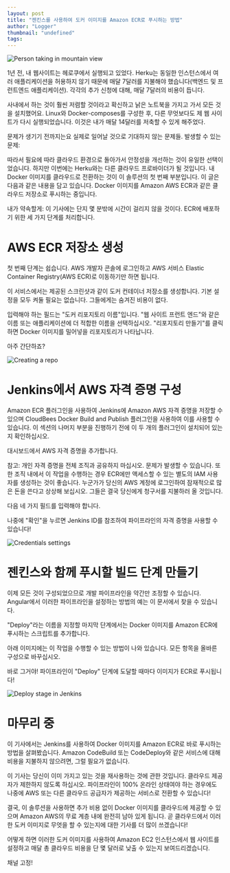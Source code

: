 ```yaml
---
layout: post
title: "젠킨스를 사용하여 도커 이미지를 Amazon ECR로 푸시하는 방법"
author: "Logger"
thumbnail: "undefined"
tags: 
---
```



![Person taking in mountain view](https://miro.medium.com/max/8192/0*MZDWUHUr8cKXatIW)

1년 전, 내 웹사이트는 헤로쿠에서 실행되고 있었다. Herku는 동일한 인스턴스에서 여러 애플리케이션을 허용하지 않기 때문에 매달 7달러를 지불해야 했습니다(백엔드 및 프런트엔드 애플리케이션). 각각의 추가 신청에 대해, 매달 7달러의 비용이 듭니다.

사내에서 하는 것이 훨씬 저렴할 것이라고 확신하고 낡은 노트북을 가지고 가서 모든 것을 설치했어요. Linux와 Docker-composes를 구성한 후, 다른 무엇보다도 제 웹 사이트가 다시 실행되었습니다. 이것은 내가 매달 14달러를 저축할 수 있게 해주었다.

문제가 생기기 전까지는요 실제로 일어날 것으로 기대하지 않는 문제들. 발생할 수 있는 문제:

따라서 필요에 따라 클라우드 환경으로 돌아가서 안정성을 개선하는 것이 유일한 선택이었습니다. 하지만 이번에는 Herku와는 다른 클라우드 프로바이더가 될 것입니다. 내 Docker 이미지를 클라우드로 전환하는 것이 이 솔루션의 첫 번째 부분입니다. 이 글은 다음과 같은 내용을 담고 있습니다. Docker 이미지를 Amazon AWS ECR과 같은 클라우드 저장소로 푸시하는 중입니다.

내가 약속할게: 이 기사에는 단지 몇 분밖에 시간이 걸리지 않을 것이다. ECR에 배포하기 위한 세 가지 단계를 처리합니다.

# AWS ECR 저장소 생성

첫 번째 단계는 쉽습니다. AWS 개발자 콘솔에 로그인하고 AWS 서비스 Elastic Container Registry(AWS ECR)로 이동하기만 하면 됩니다.

이 서비스에서는 제공된 스크린샷과 같이 도커 컨테이너 저장소를 생성합니다. 기본 설정을 모두 켜둘 필요는 없습니다. 그들에게는 숨겨진 비용이 없다.

입력해야 하는 필드는 "도커 리포지토리 이름"입니다. "웹 사이트 프런트 엔드"와 같은 이름 또는 애플리케이션에 더 적합한 이름을 선택하십시오. "리포지토리 만들기"를 클릭하면 Docker 이미지를 밀어넣을 리포지토리가 나타납니다.

아주 간단하죠?

![Creating a repo](https://miro.medium.com/max/1282/1*N3m9mApkwF3-E4NeMUlIBw.png)

# Jenkins에서 AWS 자격 증명 구성

Amazon ECR 플러그인을 사용하여 Jenkins에 Amazon AWS 자격 증명을 저장할 수 있으며 CloudBees Docker Build and Publish 플러그인을 사용하여 이를 사용할 수 있습니다. 이 섹션의 나머지 부분을 진행하기 전에 이 두 개의 플러그인이 설치되어 있는지 확인하십시오.

대시보드에서 AWS 자격 증명을 추가합니다.

참고: 개인 자격 증명을 전체 조직과 공유하지 마십시오. 문제가 발생할 수 있습니다. 또한 조직 내에서 이 작업을 수행하는 경우 ECR에만 액세스할 수 있는 별도의 IAM 사용자를 생성하는 것이 좋습니다. 누군가가 당신의 AWS 계정에 로그인하여 잠재적으로 많은 돈을 쓴다고 상상해 보십시오. 그들은 결국 당신에게 청구서를 지불하러 올 것입니다.

다음 네 가지 필드를 입력해야 합니다.

나중에 "확인"을 누르면 Jenkins ID를 참조하여 파이프라인의 자격 증명을 사용할 수 있습니다!

![Credentials settings](https://miro.medium.com/max/1738/1*toK_T9R97asH-JzaWn4vGQ.png)

# 젠킨스와 함께 푸시할 빌드 단계 만들기

이제 모든 것이 구성되었으므로 개발 파이프라인을 약간만 조정할 수 있습니다. Angular에서 이러한 파이프라인을 설정하는 방법의 예는 이 문서에서 찾을 수 있습니다.

"Deploy"라는 이름을 지정할 마지막 단계에서는 Docker 이미지를 Amazon ECR에 푸시하는 스크립트를 추가합니다.

아래 이미지에는 이 작업을 수행할 수 있는 방법이 나와 있습니다. 모든 항목을 올바른 구성으로 바꾸십시오.

바로 그거야! 파이프라인이 "Deploy" 단계에 도달할 때마다 이미지가 ECR로 푸시됩니다!

![Deploy stage in Jenkins](https://miro.medium.com/max/3500/1*FxWEtgGJbZCcvh4qK3nwVA.png)

# 마무리 중

이 기사에서는 Jenkins를 사용하여 Docker 이미지를 Amazon ECR로 바로 푸시하는 방법을 살펴봤습니다. Amazon CodeBuild 또는 CodeDeploy와 같은 서비스에 대해 비용을 지불하지 않으려면, 그럴 필요가 없습니다.

이 기사는 당신이 이미 가지고 있는 것을 재사용하는 것에 관한 것입니다. 클라우드 제공자가 제한하지 않도록 하십시오. 파이프라인이 100% 온라인 상태여야 하는 경우에도 나중에 AWS 또는 다른 클라우드 공급자가 제공하는 서비스로 전환할 수 있습니다!

결국, 이 솔루션을 사용하면 추가 비용 없이 Docker 이미지를 클라우드에 제공할 수 있으며 Amazon AWS의 무료 계층 내에 완전히 남아 있게 됩니다. 곧 클라우드에서 이러한 도커 이미지로 무엇을 할 수 있는지에 대한 기사를 더 많이 쓰겠습니다!

어떻게 하면 이러한 도커 이미지를 사용하여 Amazon EC2 인스턴스에서 웹 사이트를 설정하고 매달 총 클라우드 비용을 단 몇 달러로 낮출 수 있는지 보여드리겠습니다.

채널 고정!